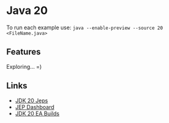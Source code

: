 # Java 20

To run each example use: `java --enable-preview --source 20 <FileName.java>`

## Features

Exploring... =)

## Links

* [JDK 20 Jeps](https://openjdk.java.net/projects/jdk/20/)
* [JEP Dashboard](https://bugs.openjdk.org/secure/Dashboard.jspa?selectPageId=21004)
* [JDK 20 EA Builds](https://jdk.java.net/20/)

